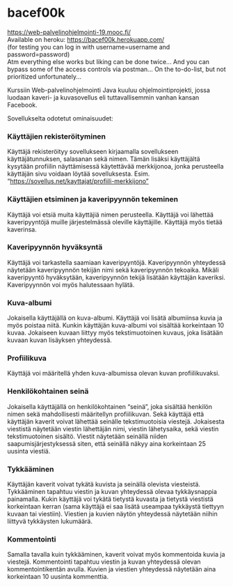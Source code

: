 # bacef00k    
https://web-palvelinohjelmointi-19.mooc.fi/    
Available on heroku: https://bacef00k.herokuapp.com/    
(for testing you can log in with username=username and password=password)    
Atm everything else works but liking can be done twice... And you can bypass some of the access controls via postman... On the to-do-list, but not prioritized unfortunately...

Kurssiin Web-palvelinohjelmointi Java kuuluu ohjelmointiprojekti, jossa luodaan kaveri- ja kuvasovellus eli tuttavallisemmin vanhan kansan Facebook. 

Sovellukselta odotetut ominaisuudet:

### Käyttäjien rekisteröityminen

Käyttäjä rekisteröityy sovellukseen kirjaamalla sovellukseen käyttäjätunnuksen, salasanan sekä nimen. Tämän lisäksi käyttäjältä kysytään profiilin näyttämisessä käytettävää merkkijonoa, jonka perusteella käyttäjän sivu voidaan löytää sovelluksesta. Esim. “https://sovellus.net/kayttajat/profiili-merkkijono”

### Käyttäjien etsiminen ja kaveripyynnön tekeminen

Käyttäjä voi etsiä muita käyttäjiä nimen perusteella. Käyttäjä voi lähettää kaveripyyntöjä muille järjestelmässä oleville käyttäjille. Käyttäjä myös tietää kaverinsa.

### Kaveripyynnön hyväksyntä

Käyttäjä voi tarkastella saamiaan kaveripyyntöjä. Kaveripyynnön yhteydessä näytetään kaveripyynnön tekijän nimi sekä kaveripyynnön tekoaika. Mikäli kaveripyyntö hyväksytään, kaveripyynnön tekijä lisätään käyttäjän kaveriksi. Kaveripyynnön voi myös halutessaan hylätä.

### Kuva-albumi

Jokaisella käyttäjällä on kuva-albumi. Käyttäjä voi lisätä albumiinsa kuvia ja myös poistaa niitä. Kunkin käyttäjän kuva-albumi voi sisältää korkeintaan 10 kuvaa. Jokaiseen kuvaan liittyy myös tekstimuotoinen kuvaus, joka lisätään kuvaan kuvan lisäyksen yhteydessä.

### Profiilikuva

Käyttäjä voi määritellä yhden kuva-albumissa olevan kuvan profiilikuvaksi.

### Henkilökohtainen seinä

Jokaisella käyttäjällä on henkilökohtainen “seinä”, joka sisältää henkilön nimen sekä mahdollisesti määritellyn profiilikuvan. Sekä käyttäjä että käyttäjän kaverit voivat lähettää seinälle tekstimuotoisia viestejä. Jokaisesta viestistä näytetään viestin lähettäjän nimi, viestin lähetysaika, sekä viestin tekstimuotoinen sisältö. Viestit näytetään seinällä niiden saapumisjärjestyksessä siten, että seinällä näkyy aina korkeintaan 25 uusinta viestiä.

### Tykkääminen

Käyttäjän kaverit voivat tykätä kuvista ja seinällä olevista viesteistä. Tykkääminen tapahtuu viestin ja kuvan yhteydessä olevaa tykkäysnappia painamalla. Kukin käyttäjä voi tykätä tietystä kuvasta ja tietystä viestistä korkeintaan kerran (sama käyttäjä ei saa lisätä useampaa tykkäystä tiettyyn kuvaan tai viestiin). Viestien ja kuvien näytön yhteydessä näytetään niihin liittyvä tykkäysten lukumäärä.

### Kommentointi

Samalla tavalla kuin tykkääminen, kaverit voivat myös kommentoida kuvia ja viestejä. Kommentointi tapahtuu viestin ja kuvan yhteydessä olevan kommentointikentän avulla. Kuvien ja viestien yhteydessä näytetään aina korkeintaan 10 uusinta kommenttia.
